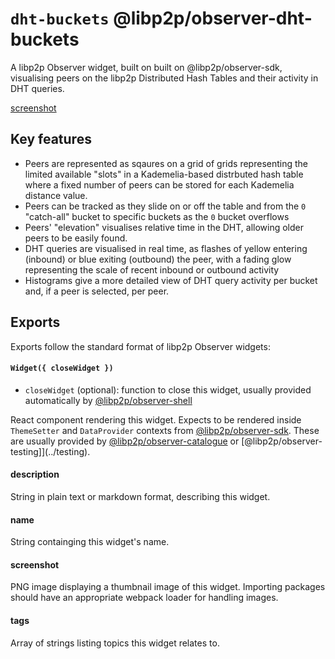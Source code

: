 # `dht-buckets` @libp2p/observer-dht-buckets

A libp2p Observer widget, built on built on @libp2p/observer-sdk, visualising peers on the libp2p Distributed Hash Tables and their activity in DHT queries.

[screenshot](./screenshot.png)

## Key features

- Peers are represented as sqaures on a grid of grids representing the limited available "slots" in a Kademelia-based distrbuted hash table where a fixed number of peers can be stored for each Kademelia distance value.
- Peers can be tracked as they slide on or off the table and from the `0` "catch-all" bucket to specific buckets as the `0` bucket overflows
- Peers' "elevation" visualises relative time in the DHT, allowing older peers to be easily found.
- DHT queries are visualised in real time, as flashes of yellow entering (inbound) or blue exiting (outbound) the peer, with a fading glow representing the scale of recent inbound or outbound activity
- Histograms give a more detailed view of DHT query activity per bucket and, if a peer is selected, per peer.

## Exports

Exports follow the standard format of libp2p Observer widgets:

#### `Widget({ closeWidget })`

 - `closeWidget` (optional): function to close this widget, usually provided automatically by [@libp2p/observer-shell](../shell)

React component rendering this widget. Expects to be rendered inside `ThemeSetter` and `DataProvider` contexts from [@libp2p/observer-sdk](../sdk). These are usually provided by [@libp2p/observer-catalogue](../catalogue) or [@libp2p/observer-testing]](../testing).

#### description

String in plain text or markdown format, describing this widget. 

#### name

String containging this widget's name.

#### screenshot

PNG image displaying a thumbnail image of this widget. Importing packages should have an appropriate webpack loader for handling images.

#### tags

Array of strings listing topics this widget relates to.
